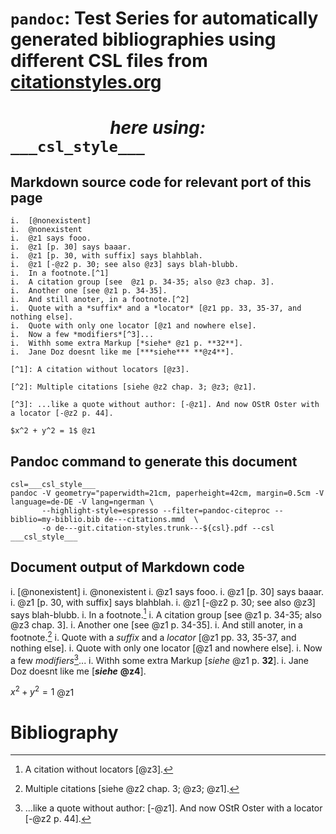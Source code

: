 # `pandoc`: Test Series for automatically generated bibliographies using different CSL files from [citationstyles.org](http://citationstyles.org/styles/)
# &nbsp; &nbsp; &nbsp; &nbsp; &nbsp; &nbsp; &nbsp; &nbsp; &nbsp; &nbsp; &nbsp; &nbsp; *here using:* `___csl_style___`

## Markdown source code for relevant port of this page

``` {.markdown}
i.  [@nonexistent]
i.  @nonexistent
i.  @z1 says fooo.
i.  @z1 [p. 30] says baaar.
i.  @z1 [p. 30, with suffix] says blahblah.
i.  @z1 [-@z2 p. 30; see also @z3] says blah-blubb.
i.  In a footnote.[^1]
i.  A citation group [see  @z1 p. 34-35; also @z3 chap. 3].
i.  Another one [see @z1 p. 34-35].
i.  And still anoter, in a footnote.[^2]
i.  Quote with a *suffix* and a *locator* [@z1 pp. 33, 35-37, and nothing else].
i.  Quote with only one locator [@z1 and nowhere else].
i.  Now a few *modifiers*[^3]...
i.  Withh some extra Markup [*siehe* @z1 p. **32**].
i.  Jane Doz doesnt like me [***siehe*** **@z4**].

[^1]: A citation without locators [@z3].

[^2]: Multiple citations [siehe @z2 chap. 3; @z3; @z1].

[^3]: ...like a quote without author: [-@z1]. And now OStR Oster with a locator [-@z2 p. 44].

$x^2 + y^2 = 1$ @z1
```

<!--
## Source code of the `my-biblio.bib` file

``` {.bibtex}
@Book{z1,
author="Thales von Milet",
title="Doppelwinkel-Funktionen",
url="http://de.wikipedia.org/wiki/Formelsammlung_Trigonometrie#Doppelwinkelfunktionen",
year="600 v.Chr.",
address="Milet, Kleinasien",
publisher="Wikipedia"
}

@Article{z2,
author="OStR Dr. math.nat. Oster",
title="Unterrichtsmaterialen für Klasse 9 (Mittelstufe)",
year="1969",
journal="Journal of Generic Studies",
volume="9",
pages="33-34"
}

@InCollection{z3,
author="Elvis Presley, Madonna and Pink Floyd",
title="Kombinatorik Hypergeometrischer Verteilungen",
booktitle="Wiederholungslose Auswahlprobleme",
editor="Cleopatra, Königin von Ägypten",
publisher="Steintafeln Moses GmbH & Co. KG",
address="Gizeh",
year="30 v.Chr."
}
```
-->

## Pandoc command to generate this document

``` {.noweb}
csl=___csl_style___
pandoc -V geometry="paperwidth=21cm, paperheight=42cm, margin=0.5cm -V language=de-DE -V lang=ngerman \
       --highlight-style=espresso --filter=pandoc-citeproc --biblio=my-biblio.bib de---citations.mmd  \
       -o de---git.citation-styles.trunk---${csl}.pdf --csl ___csl_style___
```


## Document output of Markdown code

i.  [@nonexistent]
i.  @nonexistent
i.  @z1 says fooo.
i.  @z1 [p. 30] says baaar.
i.  @z1 [p. 30, with suffix] says blahblah.
i.  @z1 [-@z2 p. 30; see also @z3] says blah-blubb.
i.  In a footnote.[^1]
i.  A citation group [see  @z1 p. 34-35; also @z3 chap. 3].
i.  Another one [see @z1 p. 34-35].
i.  And still anoter, in a footnote.[^2]
i.  Quote with a *suffix* and a *locator* [@z1 pp. 33, 35-37, and nothing else].
i.  Quote with only one locator [@z1 and nowhere else].
i.  Now a few *modifiers*[^3]...
i.  Withh some extra Markup [*siehe* @z1 p. **32**].
i.  Jane Doz doesnt like me [***siehe*** **@z4**].

[^1]: A citation without locators [@z3].

[^2]: Multiple citations [siehe @z2 chap. 3; @z3; @z1].

[^3]: ...like a quote without author: [-@z1]. And now OStR Oster with a locator [-@z2 p. 44].

$x^2 + y^2 = 1$ @z1


# Bibliography

